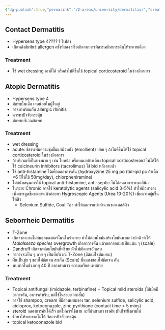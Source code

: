```yaml
---
{"dg-publish":true,"permalink":"/2-areas/university/dermatitis/","created":"2023-02-12T22:00:49.827+07:00","updated":"2025-10-06T19:53:04.268+07:00"}
---
```


## Contact Dermatitis
- Hypersens type 4???? 1 รึเปล่า
- เกิดหลังสัมพันธ์ allergen ครั้งที่สอง หรือเกิดจากการที่สารเคมีมากระตุ้นให้ระคายเคือง
### Treatment
- ใช้ wet dressing เอาก็ได้ หรือถ้าไม่ดีขึ้นใช้ topical corticosteroid ในช่วงมีอาการ

## Atopic Dermatitis
- Hypersens type 4
- มักพบในเด็ก เจอน้อยในผู้ใหญ่
- อาจมาพร้อมกับ allergic rhinitis
- ควรหาปัจจัยกระตุ้น
- มักพบบริเวณข้อพบ
### Treatment
- wet dressing
- acute: ช้สารเพิ่มความชุ่มชื้นแก่ผิวหนัง (emollient) บ่อย ๆ ถ้าไม่ดีขึ้นให้ใช้ topical corticosteroid ในช่วงมีอาการ
- ถ้าบริเวณที่เป็นบางมาก ๆ เช่น ใบหน้า หรือทนผลข้างเคียง topical corticosteroid ไม่ได้ให้ใช้ calcineurin inhibitors (tacrolimus) ใช้ bid หลังอาบน้ำ
- ใช้ anti-histamine ได้เพื่อลดอาการคัน (hydroxyzine 25 mg po (tid-qid pc ถ้าเด็ก <6 ปีให้ใช้ 50mg/day), chlorpheniramine)
- ไม่สนับสนุนการใช้ topical anti-histamine, anti-septic ไม่ได้ลดอาการทางคลินิก
- ในระยะ Chronic อาจใช้ keratolytic agents (salicylic acid 3-5%) ทำให้ผิวบางลง เพิ่มการดูดซึมของยาแล้วค่อยทา Hygroscopic Agents (Urea 10-20%) เพิ่มความชุ่มชื้นให้สิว
	- Selenium Sulfide, Coal Tar ทำให้ลดการแบ่งจำนวนของเซลล์ผิว

## Seborrheic Dermatitis 
- T-Zone
- เกิดจากความไม่สมดุลของฮอร์โมนในร่างกาย ทำให้ต่อมไขมันสร้างไขมันมากกว่าปกติ ทำให้ *Malalsseza species* overgrowth เกิดอาการคัน แล้วลอกออกมาเป็นแผ่น ๆ (scale)
- Dandruff เกิดจากต่อมไขมันที่ศรีษะ มักไม่เกิดการอักเสบ
- อาการจะเป็น ๆ หาย ๆ เป็นที่บริเวณ T-Zone (มีต่อมไขมันเยอะ)
- ผื่นเป็นขุ่ย ๆ ขอบไม่ชัดเจน สะเก็ด (Scale) ผื่นแดงขอบไม่ชัดเจน คัน
- พบมากในช่วงอายุ 40 ปี อากาศหนาว ความเครียด เพศชาย
### Treatment
- Topical antifungal (imidazole, terbinafine) + Topical mild steroids (ใช้เมื่อมีอาการคัน, อาการกำเริบ, แต่ใช้ในระยะเวลาสั้น)
- อาจใช้ shampoo, cream ที่มีส่วนผสมของ tar, selenium sulfide, salicylic acid, cicloprox, ketoconazole, zinc pyrithione (contact time > 5 mins)
- steroid ลดอาการคันได้เร็ว แต่ไม่ควรใช้นาน ละก็ถ้าเขาเกา เขาคัน มันก็จะยิ่งลามได้
- รักษาให้หายขาดไม่ได้ จัดการปัจจัยกระตุ้น
- topical ketoconazole bid


